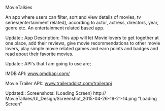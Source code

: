 MovieTalkies

An app where users can filter, sort and view details of movies, tv series(entertainment related), according to actor, actress, directors, year, genre etc.  An entertainment related based app.

Update:: App Description: This app will let Movie lovers to get together at one place, add their reviews, give movie recommendations to other movie lovers, play simple movie related games and earn points and badges and read about their favorite movies.

Update::
API's that I am going to use are;

IMDB API: www.omdbapi.com/

Movie Trailer API:: www.traileraddict.com/trailerapi

Updated::
Screenshots: (Loading Screen)
http:// MovieTalkies/UI_Design/Screenshot_2015-04-26-19-21-14.png  "Loading Screen"